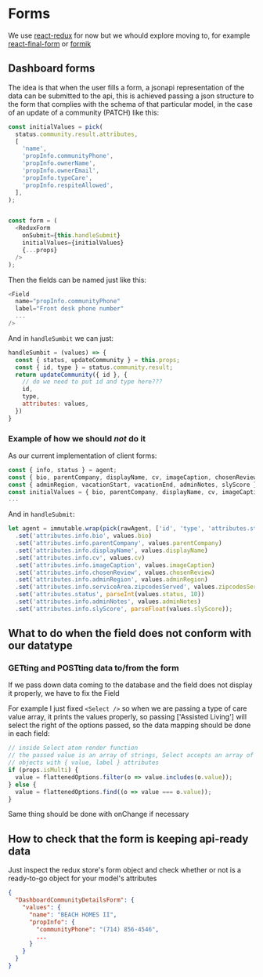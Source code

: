 # Forms

We use [react-redux](https://github.com/redux-form/redux-form) for now but we whould explore moving to, for example [react-final-form](https://github.com/final-form/react-final-form) or [formik](https://github.com/jaredpalmer/formik)

## Dashboard forms

The idea is that when the user fills a form, a jsonapi representation of the data can be submitted to the api, this is achieved passing a json structure to the form that complies with the schema of that particular model, in the case of an update of a community (PATCH) like this: 

```javascript
const initialValues = pick(
  status.community.result.attributes,
  [
    'name',
    'propInfo.communityPhone',
    'propInfo.ownerName',
    'propInfo.ownerEmail',
    'propInfo.typeCare',
    'propInfo.respiteAllowed',
  ],
);


const form = (
  <ReduxForm
    onSubmit={this.handleSubmit}
    initialValues={initialValues}
    {...props}
  />
);
```

Then the fields can be named just like this:

```javascript
<Field
  name="propInfo.communityPhone"
  label="Front desk phone number"
  ...
/>
```

And in `handleSumbit` we can just:

```javascript
handleSumbit = (values) => {
  const { status, updateCommunity } = this.props; 
  const { id, type } = status.community.result;
  return updateCommunity({ id }, {
    // do we need to put id and type here???
    id,
    type,
    attributes: values, 
  })
}
```

### Example of how we should _not_ do it

As our current implementation of client forms:

```javascript
const { info, status } = agent;
const { bio, parentCompany, displayName, cv, imageCaption, chosenReview, serviceArea } = info;
const { adminRegion, vacationStart, vacationEnd, adminNotes, slyScore } = info;
const initialValues = { bio, parentCompany, displayName, cv, imageCaption, chosenReview, vacation, adminRegion, zipcodesServed, status, adminNotes, slyScore };
...
```

And in `handleSubmit`:

```javascript
let agent = immutable.wrap(pick(rawAgent, ['id', 'type', 'attributes.status', 'attributes.info', 'attributes.info.serviceArea']))
  .set('attributes.info.bio', values.bio)
  .set('attributes.info.parentCompany', values.parentCompany)
  .set('attributes.info.displayName', values.displayName)
  .set('attributes.info.cv', values.cv)
  .set('attributes.info.imageCaption', values.imageCaption)
  .set('attributes.info.chosenReview', values.chosenReview)
  .set('attributes.info.adminRegion', values.adminRegion)
  .set('attributes.info.serviceArea.zipcodesServed', values.zipcodesServed)
  .set('attributes.status', parseInt(values.status, 10))
  .set('attributes.info.adminNotes', values.adminNotes)
  .set('attributes.info.slyScore', parseFloat(values.slyScore));
```

## What to do when the field does not conform with our datatype

### GETting and POSTting data to/from the form

If we pass down data coming to the database and the field does not display it properly, we have to fix the Field

For example I just fixed `<Select />` so when we are passing a type of care value array, it prints the values properly, so passing ['Assisted Living'] will select the right of the options passed, so the data mapping should be done in each field:

```javascript
// inside Select atom render function
// the passed value is an array of strings, Select accepts an array of 
// objects with { value, label } attributes
if (props.isMulti) {
  value = flattenedOptions.filter(o => value.includes(o.value));
} else {
  value = flattenedOptions.find((o => value === o.value));
}
```

Same thing should be done with onChange if necessary

## How to check that the form is keeping api-ready data

Just inspect the redux store's form object and check whether or not is a ready-to-go object for your model's attributes

```json
{
  "DashboardCommunityDetailsForm": {
    "values": {
      "name": "BEACH HOMES II",
      "propInfo": {
        "communityPhone": "(714) 856-4546",
        ...
      }
    }
  }
}
```

